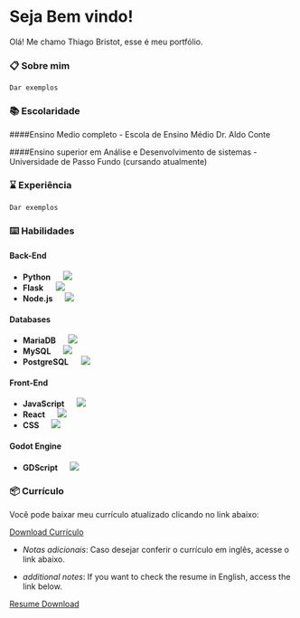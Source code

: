 # Seja Bem vindo!

Olá! Me chamo Thiago Bristot, esse é meu portfólio.

### 📋 Sobre mim



```
Dar exemplos
```

### 📚 Escolaridade

####Ensino Medio completo - Escola de Ensino Médio Dr. Aldo Conte 

####Ensino superior em Análise e Desenvolvimento de sistemas - Universidade de Passo Fundo (cursando atualmente)

### ⌛ Experiência


```
Dar exemplos
```

### ⌨️ Habilidades

#### Back-End
- **Python** &emsp; ![](https://geps.dev/progress/75)
- **Flask** &emsp; ![](https://geps.dev/progress/70)
- **Node.js** &emsp; ![](https://geps.dev/progress/55)

#### Databases
- **MariaDB** &emsp; ![](https://geps.dev/progress/80)
- **MySQL** &emsp; ![](https://geps.dev/progress/75)
- **PostgreSQL** &emsp; ![](https://geps.dev/progress/60)

#### Front-End
- **JavaScript** &emsp; ![](https://geps.dev/progress/70)
- **React** &emsp; ![](https://geps.dev/progress/65)
- **CSS** &emsp; ![](https://geps.dev/progress/65)

#### Godot Engine
- **GDScript** &emsp; ![](https://geps.dev/progress/60)


### 📦 Currículo

Você pode baixar meu currículo atualizado clicando no link abaixo:

[Download Currículo](docs/CurriculoN.pdf)

- *Notas adicionais*: Caso desejar conferir o currículo em inglês, acesse o link abaixo.

- *additional notes*: If you want to check the resume in English, access the link below.

[Resume Download](docs/CurriculoN.pdf)
